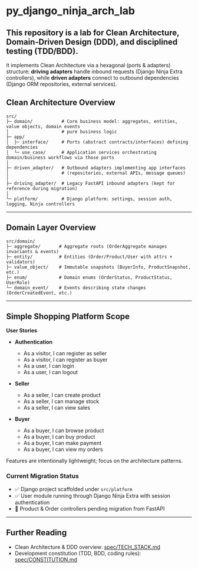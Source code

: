# py_django_ninja_arch_lab

## This repository is a lab for **Clean Architecture**, **Domain-Driven Design (DDD)**, and disciplined testing (TDD/BDD).

It implements Clean Architecture via a hexagonal (ports & adapters) structure: **driving adapters** handle inbound requests (Django Ninja Extra controllers), while **driven adapters** connect to outbound dependencies (Django ORM repositories, external services).

## Clean Architecture Overview

```
src/
├─ domain/           # Core business model: aggregates, entities, value objects, domain events
│                    # pure business logic
├─ app/
│  ├─ interface/     # Ports (abstract contracts/interfaces) defining dependencies
│  └─ use_case/      # Application services orchestrating domain/business workflows via those ports
│
├─ driven_adapter/   # Outbound adapters implementing app interfaces
│                    # (repositories, external APIs, message queues)
│
├─ driving_adapter/  # Legacy FastAPI inbound adapters (kept for reference during migration)
│
└─ platform/         # Django platform: settings, session auth, logging, Ninja controllers
```

---

## Domain Layer Overview

```
src/domain/
├─ aggregate/       # Aggregate roots (OrderAggregate manages invariants & events)
├─ entity/          # Entities (Order/Product/User with attrs + validators)
├─ value_object/    # Immutable snapshots (BuyerInfo, ProductSnapshot, etc.)
├─ enum/            # Domain enums (OrderStatus, ProductStatus, UserRole)
└─ domain_event/    # Events describing state changes (OrderCreatedEvent, etc.)
```

---

## Simple Shopping Platform Scope

**User Stories**

- **Authentication**

  - As a visitor, I can register as seller
  - As a visitor, I can register as buyer
  - As a user, I can login
  - As a user, I can logout

- **Seller**

  - As a seller, I can create product
  - As a seller, I can manage stock
  - As a seller, I can view sales

- **Buyer**
  - As a buyer, I can browse product
  - As a buyer, I can buy product
  - As a buyer, I can make payment
  - As a buyer, I can view my orders

Features are intentionally lightweight; focus on the architecture patterns.

### Current Migration Status

- ✅ Django project scaffolded under `src/platform`
- ✅ User module running through Django Ninja Extra with session authentication
- 🔄 Product & Order controllers pending migration from FastAPI

---

## Further Reading

- Clean Architecture & DDD overview: [spec/TECH_STACK.md](spec/TECH_STACK.md)
- Development constitution (TDD, BDD, coding rules): [spec/CONSTITUTION.md](spec/CONSTITUTION.md)
